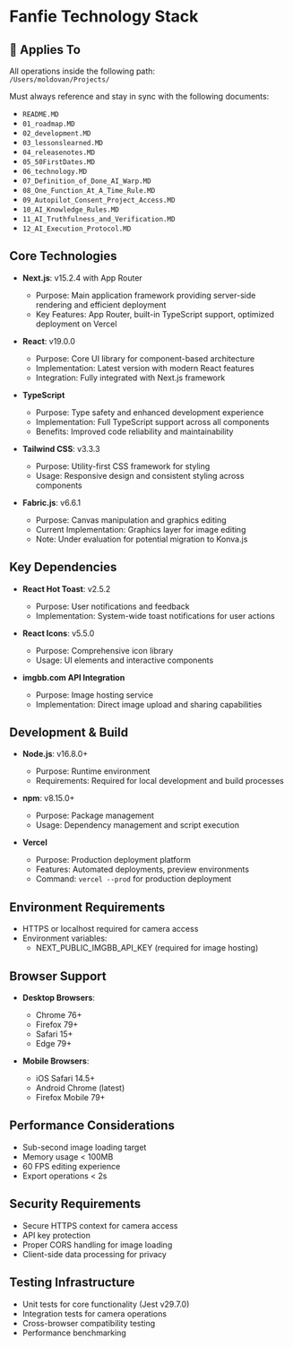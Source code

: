 # Fanfie Technology Stack

## 📌 Applies To
All operations inside the following path:  
`/Users/moldovan/Projects/`

Must always reference and stay in sync with the following documents:
- `README.MD`
- `01_roadmap.MD`
- `02_development.MD`
- `03_lessonslearned.MD`
- `04_releasenotes.MD`
- `05_50FirstDates.MD`
- `06_technology.MD`
- `07_Definition_of_Done_AI_Warp.MD`
- `08_One_Function_At_A_Time_Rule.MD`
- `09_Autopilot_Consent_Project_Access.MD`
- `10_AI_Knowledge_Rules.MD`
- `11_AI_Truthfulness_and_Verification.MD`
- `12_AI_Execution_Protocol.MD`



## Core Technologies
- **Next.js**: v15.2.4 with App Router
  - Purpose: Main application framework providing server-side rendering and efficient deployment
  - Key Features: App Router, built-in TypeScript support, optimized deployment on Vercel

- **React**: v19.0.0
  - Purpose: Core UI library for component-based architecture
  - Implementation: Latest version with modern React features
  - Integration: Fully integrated with Next.js framework

- **TypeScript**
  - Purpose: Type safety and enhanced development experience
  - Implementation: Full TypeScript support across all components
  - Benefits: Improved code reliability and maintainability

- **Tailwind CSS**: v3.3.3
  - Purpose: Utility-first CSS framework for styling
  - Usage: Responsive design and consistent styling across components

- **Fabric.js**: v6.6.1
  - Purpose: Canvas manipulation and graphics editing
  - Current Implementation: Graphics layer for image editing
  - Note: Under evaluation for potential migration to Konva.js

## Key Dependencies
- **React Hot Toast**: v2.5.2
  - Purpose: User notifications and feedback
  - Implementation: System-wide toast notifications for user actions

- **React Icons**: v5.5.0
  - Purpose: Comprehensive icon library
  - Usage: UI elements and interactive components

- **imgbb.com API Integration**
  - Purpose: Image hosting service
  - Implementation: Direct image upload and sharing capabilities

## Development & Build
- **Node.js**: v16.8.0+
  - Purpose: Runtime environment
  - Requirements: Required for local development and build processes

- **npm**: v8.15.0+
  - Purpose: Package management
  - Usage: Dependency management and script execution

- **Vercel**
  - Purpose: Production deployment platform
  - Features: Automated deployments, preview environments
  - Command: `vercel --prod` for production deployment

## Environment Requirements
- HTTPS or localhost required for camera access
- Environment variables:
  - NEXT_PUBLIC_IMGBB_API_KEY (required for image hosting)

## Browser Support
- **Desktop Browsers**:
  - Chrome 76+
  - Firefox 79+
  - Safari 15+
  - Edge 79+

- **Mobile Browsers**:
  - iOS Safari 14.5+
  - Android Chrome (latest)
  - Firefox Mobile 79+

## Performance Considerations
- Sub-second image loading target
- Memory usage < 100MB
- 60 FPS editing experience
- Export operations < 2s

## Security Requirements
- Secure HTTPS context for camera access
- API key protection
- Proper CORS handling for image loading
- Client-side data processing for privacy

## Testing Infrastructure
- Unit tests for core functionality (Jest v29.7.0)
- Integration tests for camera operations
- Cross-browser compatibility testing
- Performance benchmarking
